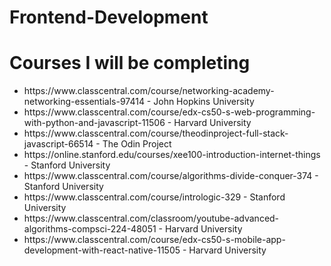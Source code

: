 # Frontend-Development

<h1>Courses I will be completing</h1>

<ul>
  <li>https://www.classcentral.com/course/networking-academy-networking-essentials-97414 - John Hopkins University</li>
  <li>https://www.classcentral.com/course/edx-cs50-s-web-programming-with-python-and-javascript-11506 - Harvard University</li>
  <li>https://www.classcentral.com/course/theodinproject-full-stack-javascript-66514 - The Odin Project</li>
  <li>https://online.stanford.edu/courses/xee100-introduction-internet-things - Stanford University</li>
  <li>https://www.classcentral.com/course/algorithms-divide-conquer-374 - Stanford University</li>
  <li>https://www.classcentral.com/course/intrologic-329 - Stanford University</li>
  <li>https://www.classcentral.com/classroom/youtube-advanced-algorithms-compsci-224-48051 - Harvard University</li>
  <li>https://www.classcentral.com/course/edx-cs50-s-mobile-app-development-with-react-native-11505 - Harvard University</li>
</ul>
